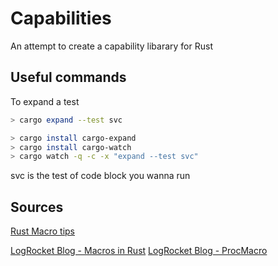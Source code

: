 # Capabilities

An attempt to create a capability libarary for Rust

## Useful commands

To expand a test

```sh
> cargo expand --test svc
```

```sh
> cargo install cargo-expand
> cargo install cargo-watch
> cargo watch -q -c -x "expand --test svc"
```

svc is the test of code block you wanna run


## Sources

[Rust Macro tips](https://www.youtube.com/watch?v=5rwnWfMJflU)

[LogRocket Blog - Macros in Rust](https://blog.logrocket.com/macros-in-rust-a-tutorial-with-examples/)
[LogRocket Blog - ProcMacro](https://blog.logrocket.com/procedural-macros-in-rust/)